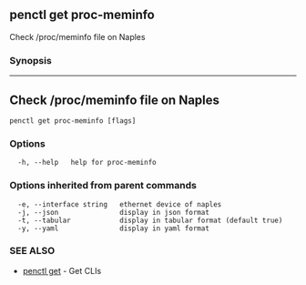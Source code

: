 ## penctl get proc-meminfo

Check /proc/meminfo file on Naples

### Synopsis



------------------------------------
 Check /proc/meminfo file on Naples 
------------------------------------


```
penctl get proc-meminfo [flags]
```

### Options

```
  -h, --help   help for proc-meminfo
```

### Options inherited from parent commands

```
  -e, --interface string   ethernet device of naples
  -j, --json               display in json format
  -t, --tabular            display in tabular format (default true)
  -y, --yaml               display in yaml format
```

### SEE ALSO
* [penctl get](penctl_get.md)	 - Get CLIs

